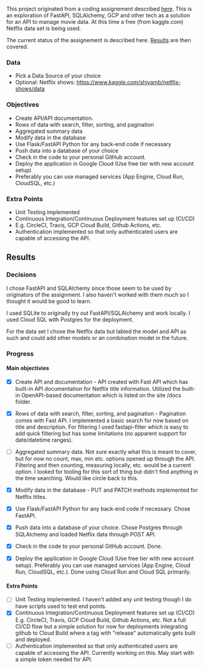 This project originated from a coding assignement described [here](mddocs/original-assignment.md).  This is an exploration of FastAPI, SQLAlchemy, GCP and other tech as a solution for an API to manage movie data.  At this time a free (from kaggle.com) Netflix data set is being used.

The current status of the assignement is described here.
  [Results](#results) are then covered.

### Data
* Pick a Data Source of your choice
* Optional: Netflix shows: https://www.kaggle.com/shivamb/netflix-shows/data

### Objectives
* Create API/API documentation.
* Rows of data with search, filter, sorting, and pagination
* Aggregated summary data
* Modify data in the database
* Use Flask/FastAPI Python for any back-end code if necessary
* Push data into a database of your choice
* Check in the code to your personal GitHub account.
* Deploy the application in Google Cloud (Use free tier with new account setup)
* Preferably you can use managed services (App Engine, Cloud Run, CloudSQL, etc.)

### Extra Points
* Unit Testing implemented
* Continuous Integration/Continuous Deployment features set up (CI/CD)
* E.g. CircleCI, Travis, GCP Cloud Build, Github Actions, etc.
* Authentication implemented so that only authenticated users are capable of accessing the API.

## Results <a name="results"></a>

### Decisions

I chose FastAPI and SQLAlchemy since those seem to be used by originators of the assignment.  I also haven't worked with them much so I thought it would be good to learn.

I used SQLite to originally try out FastAPI/SQLAlchemy and work locally.  I used Cloud SQL with Postgres for the deployment.

For the data set I chose the Netflix data but labled the model and API as such and could add other models or an combination model in the future.

### Progress 

#### Main objectivies
- [x] Create API and documentation - API created with Fast API which has built-in API documentation for Netflix title information.  Utilized the built-in OpenAPI-based documentation which is listed on the site /docs folder.

- [x] Rows of data with search, filter, sorting, and pagination - Pagination comes with Fast API.  I implemented a basic search for now based on title and description.  For filtering I used fastapi-filter which is easy to add quick filtering but has some limitations (no apparent support for date/datetime ranges).

- [ ] Aggregated summary data.  Not sure exactly what this is meant to cover, but for now no count, max, min etc. options opened up through the API.  Filtering and then counting, measuring locally, etc. would be a current option.  I looked for tooling for this sort of thing but didn't find anything in the time searching.  Would like circle back to this.

- [x] Modify data in the database - PUT and PATCH methods implemented for Netflix titles.

- [x] Use Flask/FastAPI Python for any back-end code if necessary.  Chose FastAPI.

- [x] Push data into a database of your choice.  Chose Postgres through SQLAlchemy and loaded Netflix data through POST API.

- [x] Check in the code to your personal GitHub account. Done.

- [x] Deploy the application in Google Cloud (Use free tier with new account setup).  Preferably you can use managed services (App Engine, Cloud Run, CloudSQL, etc.).  Done using Cloud Run and Cloud SQL primarily.

#### Extra Points
- [ ] Unit Testing implemented.  I haven't added any unit testing though I do have scripts used to test end points.
- [x] Continuous Integration/Continuous Deployment features set up (CI/CD) E.g. CircleCI, Travis, GCP Cloud Build, Github Actions, etc. Not a full CI/CD flow but a simple solution for now for deployments integrating github to Cloud Build where a tag with "release" automatically gets built and deployed.
- [ ] Authentication implemented so that only authenticated users are capable of accessing the API.  Currently working on this.  May start with a simple token needed for API.